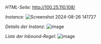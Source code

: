 *HTML-Seite:* http://100.25.110.108/

*Instance:*
![Screenshot 2024-08-26 141727](https://github.com/user-attachments/assets/c700dbac-a21a-493a-a378-509065350ee3)

*Details der Instanz:*
![image](https://github.com/user-attachments/assets/c5c8dc41-336c-4a5e-b7f6-164ba55315d3)

*Liste der Inbound-Regel:*
![image](https://github.com/user-attachments/assets/32a458d2-9688-4f35-8355-c66f8b6afdae)
